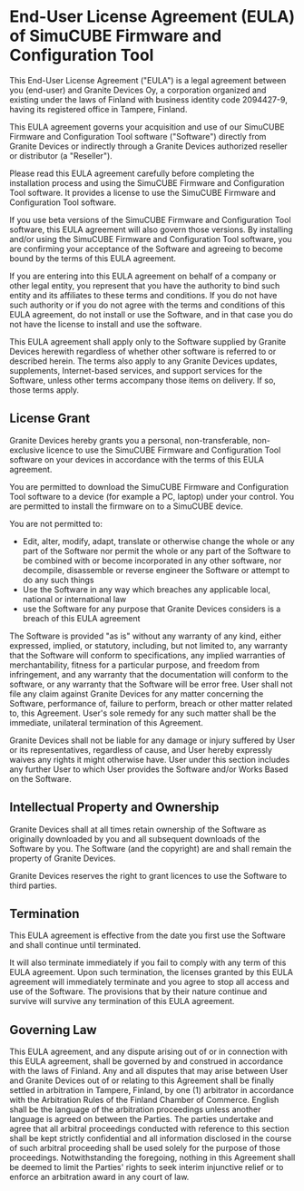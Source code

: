 
# End-User License Agreement (EULA) of SimuCUBE Firmware and Configuration Tool

This End-User License Agreement ("EULA") is a legal agreement between you (end-user) and Granite Devices Oy, a corporation organized and existing under the laws of Finland with business identity code 2094427-9, having its registered office in Tampere, Finland.

This EULA agreement governs your acquisition and use of our SimuCUBE Firmware and Configuration Tool software ("Software") directly from Granite Devices or indirectly through a Granite Devices authorized reseller or distributor (a "Reseller").

Please read this EULA agreement carefully before completing the installation process and using the SimuCUBE Firmware and Configuration Tool software. It provides a license to use the SimuCUBE Firmware and Configuration Tool software.

If you use beta versions of the SimuCUBE Firmware and Configuration Tool software, this EULA agreement will also govern those versions. By installing and/or using the SimuCUBE Firmware and Configuration Tool software, you are confirming your acceptance of the Software and agreeing to become bound by the terms of this EULA agreement.

If you are entering into this EULA agreement on behalf of a company or other legal entity, you represent that you have the authority to bind such entity and its affiliates to these terms and conditions. If you do not have such authority or if you do not agree with the terms and conditions of this EULA agreement, do not install or use the Software, and in that case you do not have the license to install and use the software.

This EULA agreement shall apply only to the Software supplied by Granite Devices herewith regardless of whether other software is referred to or described herein. The terms also apply to any Granite Devices updates, supplements, Internet-based services, and support services for the Software, unless other terms accompany those items on delivery. If so, those terms apply.

## License Grant

Granite Devices hereby grants you a personal, non-transferable, non-exclusive licence to use the SimuCUBE Firmware and Configuration Tool software on your devices in accordance with the terms of this EULA agreement.

You are permitted to download the SimuCUBE Firmware and Configuration Tool software to a device (for example a PC, laptop) under your control. You are permitted to install the firmware on to a SimuCUBE device.

You are not permitted to:

- Edit, alter, modify, adapt, translate or otherwise change the whole or any part of the Software nor permit the whole or any part of the Software to be combined with or become incorporated in any other software, nor decompile, disassemble or reverse engineer the Software or attempt to do any such things
- Use the Software in any way which breaches any applicable local, national or international law
- use the Software for any purpose that Granite Devices considers is a breach of this EULA agreement



The Software is provided "as is" without any warranty of any kind, either expressed, implied, or statutory, including, but not limited to, any warranty that the Software will conform to specifications, any implied warranties of merchantability, fitness for a particular purpose, and freedom from infringement, and any warranty that the documentation will conform to the software, or any warranty that the Software will be error free. User shall not file any claim against Granite Devices for any matter concerning the Software, performance of, failure to perform, breach or other matter related to, this Agreement. User's sole remedy for any such matter shall be the immediate, unilateral termination of this Agreement.  

Granite Devices shall not be liable for any damage or injury suffered by User or its representatives, regardless of cause, and User hereby expressly waives any rights it might otherwise have. User under this section includes any further User to which User provides the Software and/or Works Based on the Software.

## Intellectual Property and Ownership

Granite Devices shall at all times retain ownership of the Software as originally downloaded by you and all subsequent downloads of the Software by you. The Software (and the copyright) are and shall remain the property of Granite Devices.

Granite Devices reserves the right to grant licences to use the Software to third parties.


## Termination

This EULA agreement is effective from the date you first use the Software and shall continue until terminated.

It will also terminate immediately if you fail to comply with any term of this EULA agreement. Upon such termination, the licenses granted by this EULA agreement will immediately terminate and you agree to stop all access and use of the Software. The provisions that by their nature continue and survive will survive any termination of this EULA agreement.

## Governing Law

This EULA agreement, and any dispute arising out of or in connection with this EULA agreement, shall be governed by and construed in accordance with the laws of Finland. Any and all disputes that may arise between User and Granite Devices out of or relating to this Agreement shall be finally settled in arbitration in Tampere, Finland, by one (1) arbitrator in accordance with the Arbitration Rules of the Finland Chamber of Commerce. English shall be the language of the arbitration proceedings unless another language is agreed on between the Parties. The parties undertake and agree that all arbitral proceedings conducted with reference to this section shall be kept strictly confidential and all information disclosed in the course of such arbitral proceeding shall be used solely for the purpose of those proceedings. Notwithstanding the foregoing, nothing in this Agreement shall be deemed to limit the Parties' rights to seek interim injunctive relief or to enforce an arbitration award in any court of law.
